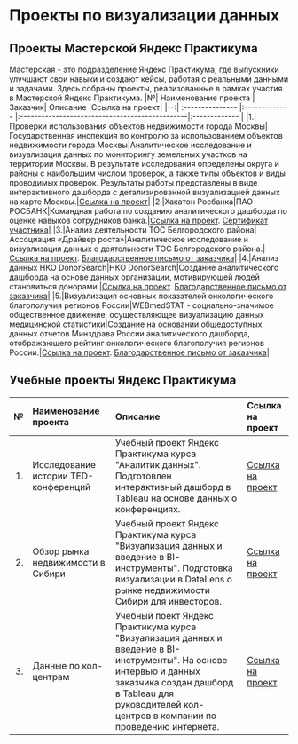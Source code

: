 # Проекты по визуализации данных

## Проекты Мастерской Яндекс Практикума
Мастерская - это подразделение Яндекс Практикума, где выпускники улучшают свои навыки и создают кейсы, работая с реальными данными и задачами. Здесь собраны проекты, реализованные в рамках участия в Мастерской Яндекс Практикума.
|№| Наименование проекта |Заказчик| Описание |Ссылка на проект|
|--:| :--------------- |:------------- |:-----------------------------------------------|:------------- |
|1.|Проверки использования объектов недвижимости города Москвы|Государственная инспекция по контролю за использованием объектов недвижимости города Москвы|Аналитическое исследование и визуализация данных по мониторингу земельных участков на территории Москвы. В результате исследования определены округа и районы с наибольшим числом проверок, а также типы объектов и виды проводимых проверок. Результаты работы представлены в виде интерактивного дашборда с детализированной визуализацией данных на карте Москвы.|[Ссылка на проект](https://public.tableau.com/app/profile/yana.bogacheva/viz/_17130237001670/Dashboard1)|
|2.|Хакатон Росбанка|ПАО РОСБАНК|Командная работа по созданию аналитического дашборда по оценке навыков сотрудников банка.|[Ссылка на проект](https://datalens.yandex.cloud/ntviqkl91ga8a-ocenka-kompetenciy-sotrudnikov-konechnyy-variant-na-25). [Сертификат участника](https://github.com/YanaBogacheva/Yandex_Praktikum_Workshop/blob/main/02.%20%D0%A5%D0%B0%D0%BA%D0%B0%D1%82%D0%BE%D0%BD%20%D0%A0%D0%BE%D1%81%D0%B1%D0%B0%D0%BD%D0%BA%D0%B0/%D0%A1%D0%B5%D1%80%D1%82%D0%B8%D1%84%D0%B8%D0%BA%D0%B0%D1%82.PNG)|
|3.|Анализ деятельности ТОС Белгородского района|Ассоциация «Драйвер роста»|Аналитическое исследование и визуализация данных о деятельности ТОС Белгородского района.|[Ссылка на проект](https://datalens.yandex/lw8wawi6u23s8). [Благодарственное письмо от заказчика](https://github.com/YanaBogacheva/Yandex_Praktikum_Workshop/blob/main/03.%20%D0%A2%D0%9E%D0%A1%20%D0%91%D0%B5%D0%BB%D0%B3%D0%BE%D1%80%D0%BE%D0%B4%D1%81%D0%BA%D0%BE%D0%B3%D0%BE%20%D1%80%D0%B0%D0%B9%D0%BE%D0%BD%D0%B0/%D0%91%D0%BB%D0%B0%D0%B3%D0%BE%D0%B4%D0%B0%D1%80%D1%81%D1%82%D0%B2%D0%B5%D0%BD%D0%BD%D0%BE%D0%B5%20%D0%BF%D0%B8%D1%81%D1%8C%D0%BC%D0%BE.pdf)|
|4.|Анализ данных НКО DonorSearch|НКО DonorSearch|Создание аналитического дашборда на основе данных организации, мотивирующей людей становиться донорами.|[Ссылка на проект](https://datalens.yandex.cloud/evzrp2nc7ziq1-ymb-dopolnitelnye-metriki-donorov). [Благодарственное письмо от заказчика](https://github.com/YanaBogacheva/Yandex_Praktikum_Workshop/blob/main/04.%20DonorSearch/%D0%91%D0%BB%D0%B0%D0%B3%D0%BE%D0%B4%D0%B0%D1%80%D1%81%D1%82%D0%B2%D0%B5%D0%BD%D0%BD%D0%BE%D0%B5%20%D0%BF%D0%B8%D1%81%D1%8C%D0%BC%D0%BE.pdf)|
|5.|Визуализация основных показателей онкологического благополучия регионов России|WEBmedSTAT - социально-значимое общественное движение, осуществляющее визуализацию данных медицинской статистики|Создание на основании общедоступных данных отчетов Минздрава России аналитического дашборда, отображающего рейтинг онкологического благополучия регионов России.|[Ссылка на проект](https://datalens.yandex/dzim2nfosmjg0). [Благодарственное письмо от заказчика](https://github.com/YanaBogacheva/Yandex_Praktikum_Workshop/blob/main/05.%20WebMedStat/%D0%91%D0%BB%D0%B0%D0%B3%D0%BE%D0%B4%D0%B0%D1%80%D1%81%D1%82%D0%B2%D0%B5%D0%BD%D0%BD%D0%BE%D0%B5%20%D0%BF%D0%B8%D1%81%D1%8C%D0%BC%D0%BE.pdf)|

## Учебные проекты Яндекс Практикума
|№| Наименование проекта | Описание |Ссылка на проект|
|--:| :--------------- |:-----------------------------------------------|:------------- |
|1.|Исследование истории TED-конференций|Учебный проект Яндекс Практикума курса "Аналитик данных". Подготовлен интерактивный дашборд в Tableau на основе данных о конференциях.|[Ссылка на проект](https://public.tableau.com/app/profile/yana.bogacheva/viz/shared/YP8S2RY94)|
|2.|Обзор рынка недвижимости в Сибири|Учебный проект Яндекс Практикума курса "Визуализация данных и введение в BI-инструменты". Подготовка визуализации в DataLens о рынке недвижимости Сибири для инвесторов.|[Ссылка на проект](https://datalens.yandex.cloud/kfwkexq064mo8-nedvizhimost-sibiri)|
|3.|Данные по кол-центрам|Учебный поект Яндекс Практикума курса "Визуализация данных и введение в BI-инструменты". На основе интервью и данных заказчика создан дашборд в Tableau для руководителей кол-центров в компании по проведению интернета.|[Ссылка на проект](https://public.tableau.com/app/profile/yana.bogacheva/viz/-_17099379710300/-_2)|
